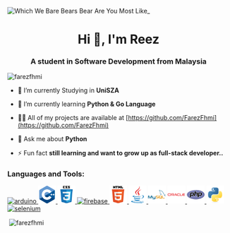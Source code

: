 ![Which _We Bare Bears_ Bear Are You Most Like_](https://user-images.githubusercontent.com/72819306/220431919-f4dc10a0-122d-4233-9f8c-2cdad1d3fc95.png)


<h1 align="center">Hi 👋, I'm Reez</h1>
<h3 align="center">A student in Software Development from Malaysia</h3>

<p align="left"> <img src="https://komarev.com/ghpvc/?username=farezfhmi&label=Profile%20views&color=0e75b6&style=flat" alt="farezfhmi" /> </p>

- 🔭 I’m currently Studying in **UniSZA**

- 🌱 I’m currently learning **Python & Go Language**

- 👨‍💻 All of my projects are available at [https://github.com/FarezFhmi](https://github.com/FarezFhmi)

- 💬 Ask me about **Python**

- ⚡ Fun fact **still learning and want to grow up as full-stack developer..**

<h3 align="left">Languages and Tools:</h3>
<p align="left"> <a href="https://www.arduino.cc/" target="_blank" rel="noreferrer"> <img src="https://cdn.worldvectorlogo.com/logos/arduino-1.svg" alt="arduino" width="40" height="40"/> </a> <a href="https://www.w3schools.com/cpp/" target="_blank" rel="noreferrer"> <img src="https://raw.githubusercontent.com/devicons/devicon/master/icons/cplusplus/cplusplus-original.svg" alt="cplusplus" width="40" height="40"/> </a> <a href="https://www.w3schools.com/css/" target="_blank" rel="noreferrer"> <img src="https://raw.githubusercontent.com/devicons/devicon/master/icons/css3/css3-original-wordmark.svg" alt="css3" width="40" height="40"/> </a> <a href="https://firebase.google.com/" target="_blank" rel="noreferrer"> <img src="https://www.vectorlogo.zone/logos/firebase/firebase-icon.svg" alt="firebase" width="40" height="40"/> </a> <a href="https://www.w3.org/html/" target="_blank" rel="noreferrer"> <img src="https://raw.githubusercontent.com/devicons/devicon/master/icons/html5/html5-original-wordmark.svg" alt="html5" width="40" height="40"/> </a> <a href="https://www.java.com" target="_blank" rel="noreferrer"> <img src="https://raw.githubusercontent.com/devicons/devicon/master/icons/java/java-original.svg" alt="java" width="40" height="40"/> </a> <a href="https://www.mysql.com/" target="_blank" rel="noreferrer"> <img src="https://raw.githubusercontent.com/devicons/devicon/master/icons/mysql/mysql-original-wordmark.svg" alt="mysql" width="40" height="40"/> </a> <a href="https://www.oracle.com/" target="_blank" rel="noreferrer"> <img src="https://raw.githubusercontent.com/devicons/devicon/master/icons/oracle/oracle-original.svg" alt="oracle" width="40" height="40"/> </a> <a href="https://www.php.net" target="_blank" rel="noreferrer"> <img src="https://raw.githubusercontent.com/devicons/devicon/master/icons/php/php-original.svg" alt="php" width="40" height="40"/> </a> <a href="https://www.python.org" target="_blank" rel="noreferrer"> <img src="https://raw.githubusercontent.com/devicons/devicon/master/icons/python/python-original.svg" alt="python" width="40" height="40"/> </a> <a href="https://www.selenium.dev" target="_blank" rel="noreferrer"> <img src="https://raw.githubusercontent.com/detain/svg-logos/780f25886640cef088af994181646db2f6b1a3f8/svg/selenium-logo.svg" alt="selenium" width="40" height="40"/> </a> </p>

<p>&nbsp;<img align="center" src="https://github-readme-stats.vercel.app/api?username=farezfhmi&show_icons=true&theme=onedark&locale=en" alt="farezfhmi" /></p>

<!---
FarezFhmi/FarezFhmi is a ✨ special ✨ repository because its `README.md` (this file) appears on your GitHub profile.
You can click the Preview link to take a look at your changes.

I'm still degree student in Unisza Besut Terengganu.. still have a lot experience that i need to make my code be more prefect and nice.. For this time, i just can bug some code or reuse code that have in internet to make it more prefect.. 

I don't have any experience code in industri... 

But i have basic code such Phyton, Java and C++, maybe its not perfect as other programmer but i always try my best to make my code be more prefect.
--->
